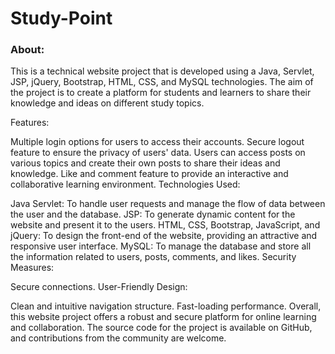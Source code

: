 # Study-Point
<h3>About:</h3>
This is a technical website project that is developed using a Java, Servlet, JSP, jQuery, Bootstrap, HTML, CSS, and MySQL technologies. The aim of the project is to create a platform for students and learners to share their knowledge and ideas on different study topics.

Features:

Multiple login options for users to access their accounts.
Secure logout feature to ensure the privacy of users' data.
Users can access posts on various topics and create their own posts to share their ideas and knowledge.
Like and comment feature to provide an interactive and collaborative learning environment.
Technologies Used:

Java Servlet: To handle user requests and manage the flow of data between the user and the database.
JSP: To generate dynamic content for the website and present it to the users.
HTML, CSS, Bootstrap, JavaScript, and jQuery: To design the front-end of the website, providing an attractive and responsive user interface.
MySQL: To manage the database and store all the information related to users, posts, comments, and likes.
Security Measures:

Secure connections.
User-Friendly Design:

Clean and intuitive navigation structure.
Fast-loading performance.
Overall, this website project offers a robust and secure platform for online learning and collaboration. The source code for the project is available on GitHub, and contributions from the community are welcome.
